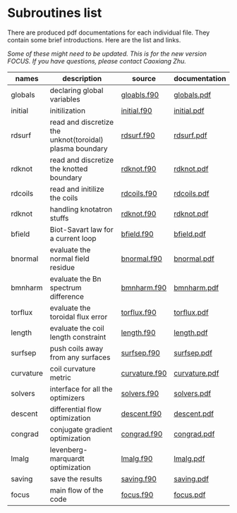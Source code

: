 # Subroutines list

There are produced pdf documentations for each individual file.
They contain some brief introductions.
Here are the list and links.

*Some of these might need to be updated. This is for the new version FOCUS. If you have questions, please contact Caoxiang Zhu.*

| names   | description    | source | documentation |
| -----   | -------------- | ------ | ------------- |
| globals | declaring global variables | [gloabls.f90](https://github.com/PrincetonUniversity/FOCUS/blob/master/sources/globals.f90) | [globals.pdf](https://princetonuniversity.github.io/FOCUS/globals.pdf) |
| initial | initilization | [initial.f90](https://github.com/PrincetonUniversity/FOCUS/blob/master/sources/initial.f90) | [initial.pdf](https://princetonuniversity.github.io/FOCUS/initial.pdf) |
| rdsurf  | read and discretize the unknot(toroidal) plasma boundary | [rdsurf.f90](https://github.com/PrincetonUniversity/FOCUS/blob/master/sources/rdsurf.f90) | [rdsurf.pdf](https://princetonuniversity.github.io/FOCUS/rdsurf.pdf) |
| rdknot  | read and discretize the knotted boundary | [rdknot.f90](https://github.com/PrincetonUniversity/FOCUS/blob/master/sources/rdknot.f90) | [rdknot.pdf](https://princetonuniversity.github.io/FOCUS/rdknot.pdf) |
| rdcoils | read and initilize the coils | [rdcoils.f90](https://github.com/PrincetonUniversity/FOCUS/blob/master/sources/rdcoils.f90) | [rdcoils.pdf](https://princetonuniversity.github.io/FOCUS/rdcoils.pdf) |
| rdknot  | handling knotatron stuffs | [rdknot.f90](https://github.com/PrincetonUniversity/FOCUS/blob/master/sources/rdknot.f90) | [rdknot.pdf](https://princetonuniversity.github.io/FOCUS/rdknot.pdf) |
| bfield  | Biot-Savart law for a current loop | [bfield.f90](https://github.com/PrincetonUniversity/FOCUS/blob/master/sources/bfield.f90) | [bfield.pdf](https://princetonuniversity.github.io/FOCUS/bfield.pdf) |
| bnormal | evaluate the normal field residue | [bnormal.f90](https://github.com/PrincetonUniversity/FOCUS/blob/master/sources/bnormal.f90) | [bnormal.pdf](https://princetonuniversity.github.io/FOCUS/bnormal.pdf) |
| bmnharm | evaluate the Bn spectrum difference | [bmnharm.f90](https://github.com/PrincetonUniversity/FOCUS/blob/master/sources/bmnharm.f90) | [bmnharm.pdf](https://princetonuniversity.github.io/FOCUS/bmnharm.pdf) |
| torflux | evaluate the toroidal flux error | [torflux.f90](https://github.com/PrincetonUniversity/FOCUS/blob/master/sources/torflux.f90) | [torflux.pdf](https://princetonuniversity.github.io/FOCUS/torflux.pdf) |
| length  | evaluate the coil length constraint | [length.f90](https://github.com/PrincetonUniversity/FOCUS/blob/master/sources/length.f90) | [length.pdf](https://princetonuniversity.github.io/FOCUS/length.pdf) |
| surfsep | push coils away from any surfaces | [surfsep.f90](https://github.com/PrincetonUniversity/FOCUS/blob/master/sources/surfsep.f90) | [surfsep.pdf](https://princetonuniversity.github.io/FOCUS/surfsep.pdf) |
| curvature| coil curvature metric|  [curvature.f90](https://github.com/PrincetonUniversity/FOCUS/blob/master/sources/curvature.f90) | [curvature.pdf](https://princetonuniversity.github.io/FOCUS/curvature.pdf)
| solvers | interface for all the optimizers | [solvers.f90](https://github.com/PrincetonUniversity/FOCUS/blob/master/sources/solvers.f90) | [solvers.pdf](https://princetonuniversity.github.io/FOCUS/solvers.pdf) |
| descent | differential flow optimization | [descent.f90](https://github.com/PrincetonUniversity/FOCUS/blob/master/sources/descent.f90) | [descent.pdf](https://princetonuniversity.github.io/FOCUS/descent.pdf) |
| congrad | conjugate gradient optimization | [congrad.f90](https://github.com/PrincetonUniversity/FOCUS/blob/master/sources/congrad.f90) | [congrad.pdf](https://princetonuniversity.github.io/FOCUS/congrad.pdf) |
| lmalg   | levenberg-marquardt optimization | [lmalg.f90](https://github.com/PrincetonUniversity/FOCUS/blob/master/sources/lmalg.f90) | [lmalg.pdf](https://princetonuniversity.github.io/FOCUS/lmalg.pdf) |
| saving  | save the results | [saving.f90](https://github.com/PrincetonUniversity/FOCUS/blob/master/sources/saving.f90) | [saving.pdf](https://princetonuniversity.github.io/FOCUS/saving.pdf) |
| focus   | main flow of the code | [focus.f90](https://github.com/PrincetonUniversity/FOCUS/blob/master/sources/focus.f90) | [focus.pdf](https://princetonuniversity.github.io/FOCUS/focus.pdf) |
